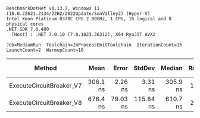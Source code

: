 ```

BenchmarkDotNet v0.13.7, Windows 11 (10.0.22621.2134/22H2/2022Update/SunValley2) (Hyper-V)
Intel Xeon Platinum 8370C CPU 2.80GHz, 1 CPU, 16 logical and 8 physical cores
.NET SDK 7.0.400
  [Host] : .NET 7.0.10 (7.0.1023.36312), X64 RyuJIT AVX2

Job=MediumRun  Toolchain=InProcessEmitToolchain  IterationCount=15  
LaunchCount=2  WarmupCount=10  

```
|                   Method |     Mean |    Error |    StdDev |   Median | Ratio | RatioSD |   Gen0 | Allocated | Alloc Ratio |
|------------------------- |---------:|---------:|----------:|---------:|------:|--------:|-------:|----------:|------------:|
| ExecuteCircuitBreaker_V7 | 306.1 ns |  2.26 ns |   3.31 ns | 305.9 ns |  1.00 |    0.00 | 0.0200 |     504 B |        1.00 |
| ExecuteCircuitBreaker_V8 | 676.4 ns | 79.03 ns | 115.84 ns | 610.7 ns |  2.21 |    0.36 |      - |         - |        0.00 |
